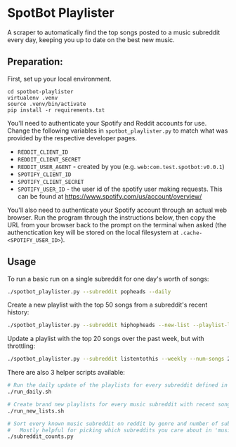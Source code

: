 # SpotBot Playlister

A scraper to automatically find the top songs posted to a music subreddit every
day, keeping you up to date on the best new music.

## Preparation:

First, set up your local environment.

```
cd spotbot-playlister
virtualenv .venv
source .venv/bin/activate
pip install -r requirements.txt
```

You'll need to authenticate your Spotify and Reddit accounts for use. Change the
following variables in `spotbot_playlister.py` to match what was provided by the
respective developer pages.
* `REDDIT_CLIENT_ID`
* `REDDIT_CLIENT_SECRET`
* `REDDIT_USER_AGENT` - created by you (e.g. `web:com.test.spotbot:v0.0.1`)
* `SPOTIFY_CLIENT_ID`
* `SPOTIFY_CLIENT_SECRET`
* `SPOTIFY_USER_ID` - the user id of the spotify user making requests. This can
  be found at https://www.spotify.com/us/account/overview/

You'll also need to authenticate your Spotify account through an actual web
browser. Run the program through the instructions below, then copy the URL from
your browser back to the prompt on the terminal when asked (the authenctication
key will be stored on the local filesystem at `.cache-<SPOTIFY_USER_ID>`).

## Usage

To run a basic run on a single subreddit for one day's worth of songs:
```bash
./spotbot_playlister.py --subreddit popheads --daily
```

Create a new playlist with the top 50 songs from a subreddit's recent history:
```bash
./spotbot_playlister.py --subreddit hiphopheads --new-list --playlist-length 50
```

Update a playlist with the top 20 songs over the past week, but with throttling:
```bash
./spotbot_playlister.py --subreddit listentothis --weekly --num-songs 20 --max-spotify-qps 5
```

There are also 3 helper scripts available:
```bash
# Run the daily update of the playlists for every subreddit defined in music_subreddits.txt
./run_daily.sh

# Create brand new playlists for every music subreddit with recent songs
./run_new_lists.sh

# Sort every known music subreddit on reddit by genre and number of subscribers:
#   Mostly helpful for picking which subreddits you care about in 'music_subreddits'
./subreddit_counts.py
```